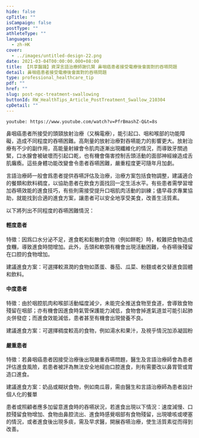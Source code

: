 ```yaml
---
hide: false
cpTitle: ""
isCampaign: false
postType: ""
athleteType: ""
languages:
  - zh-HK
cover:
  - ../images/untitled-design-22.png
date: 2021-03-04T00:00:00.000+08:00
title: 【共享醫識】資深言語治療師謝仉賢 鼻咽癌患者接受電療後會面對的吞嚥問題
detail: 鼻咽癌患者接受電療後會面對的吞嚥問題
type: professional_healthcare_tip
pdf: ""
href: ""
slug: post-npc-treatment-swallowing
buttonId: RW_HealthTips_Article_PostTreatment_Swallow_210304
cpDetail: ""
---
```

`youtube: https://www.youtube.com/watch?v=PfrBmashZ-Q&t=8s`

鼻咽癌患者所接受的頭頸放射治療（又稱電療），能引起口、咽和喉部的功能障礙，造成不同程度的吞嚥困難。高劑量的放射治療對吞嚥能力的影響更大。放射治療有不少的副作用，高能量射線會令肌肉逐漸出現纖維化的情況，而導致牙關過緊，口水腺會被破壞而引起口乾，也有機會傷害控制舌頭活動的面部神經線造成舌肌癱瘓。這些身體功能改變會令患者吞嚥困難，嚴重程度更可隨年月加劇。

言語治療師一般會爲患者提供吞嚥評估及治療，治療方案包括食物調整，建議適合的餐類和飲料稠度，以協助患者在飲食方面找回一定生活水平。有些患者需學習增加吞嚥效能的進食技巧，有些則需接受提升口咽肌肉活動的訓練；儘早尋求專業協助，就能找到合適的進食方案，讓患者可以安全地享受美食，改善生活質素。

以下將列出不同程度的吞嚥困難情況：

#### **輕度患者**

特徵：因爲口水分泌不足，進食乾和鬆散的食物（例如餅乾）時，較難把食物造成食糰，導致進食時間增加。此外，舌頭和軟顎有機會出現活動困難，令吞嚥後殘留在口腔的食物增加。

建議進食方案：可選擇較濕潤的食物如蒸蛋、番茄、瓜菜、粉麵或者交替進食固體和飲料。

#### **中度患者**

特徵：由於咽腔肌肉和喉部活動幅度減少，未能完全推送食物至食道，會導致食物殘留在咽部；亦有機會因進食時氣管保護能力減低，食物會掉進氣道並可能引起肺炎併發症；而進食效能減低，患者甚至有機會出現營養不良。

建議進食方案：可選擇稠度較高的食物，例如湯水和果汁，及視乎情況加添凝固粉

#### **嚴重患者**

特徵：若鼻咽癌患者因接受治療後出現嚴重吞嚥問題，醫生及言語治療師會為患者評估進食風險，若患者被評為無法安全地經由口腔進食，則有需要改以鼻胃管或胃造口進食。

建議進食方案：奶品或糊狀食物，例如南瓜蓉，需由醫生和言語治療師為患者設計個人化的餐單

患者或照顧者應多加留意進食時的吞嚥狀況，若進食出現以下情況：速度減慢、口腔殘留食物增加、食物由鼻腔流出、進食時感覺咽部有食物殘留，出現嗆咳或哽塞的情況，或者進食後出現多痰，需及早求醫，開展吞嚥治療，使生活質素從而得到改善。